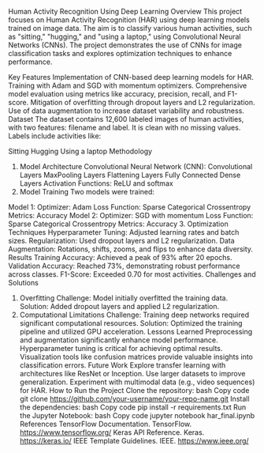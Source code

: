 
Human Activity Recognition Using Deep Learning
Overview
This project focuses on Human Activity Recognition (HAR) using deep learning models trained on image data. The aim is to classify various human activities, such as "sitting," "hugging," and "using a laptop," using Convolutional Neural Networks (CNNs). The project demonstrates the use of CNNs for image classification tasks and explores optimization techniques to enhance performance.

Key Features
Implementation of CNN-based deep learning models for HAR.
Training with Adam and SGD with momentum optimizers.
Comprehensive model evaluation using metrics like accuracy, precision, recall, and F1-score.
Mitigation of overfitting through dropout layers and L2 regularization.
Use of data augmentation to increase dataset variability and robustness.
Dataset
The dataset contains 12,600 labeled images of human activities, with two features: filename and label. It is clean with no missing values. Labels include activities like:

Sitting
Hugging
Using a laptop
Methodology
1. Model Architecture
Convolutional Neural Network (CNN):
Convolutional Layers
MaxPooling Layers
Flattening Layers
Fully Connected Dense Layers
Activation Functions: ReLU and softmax
2. Model Training
Two models were trained:

Model 1:
Optimizer: Adam
Loss Function: Sparse Categorical Crossentropy
Metrics: Accuracy
Model 2:
Optimizer: SGD with momentum
Loss Function: Sparse Categorical Crossentropy
Metrics: Accuracy
3. Optimization Techniques
Hyperparameter Tuning: Adjusted learning rates and batch sizes.
Regularization: Used dropout layers and L2 regularization.
Data Augmentation: Rotations, shifts, zooms, and flips to enhance data diversity.
Results
Training Accuracy: Achieved a peak of 93% after 20 epochs.
Validation Accuracy: Reached 73%, demonstrating robust performance across classes.
F1-Score: Exceeded 0.70 for most activities.
Challenges and Solutions
1. Overfitting
Challenge: Model initially overfitted the training data.
Solution: Added dropout layers and applied L2 regularization.
2. Computational Limitations
Challenge: Training deep networks required significant computational resources.
Solution: Optimized the training pipeline and utilized GPU acceleration.
Lessons Learned
Preprocessing and augmentation significantly enhance model performance.
Hyperparameter tuning is critical for achieving optimal results.
Visualization tools like confusion matrices provide valuable insights into classification errors.
Future Work
Explore transfer learning with architectures like ResNet or Inception.
Use larger datasets to improve generalization.
Experiment with multimodal data (e.g., video sequences) for HAR.
How to Run the Project
Clone the repository:
bash
Copy code
git clone https://github.com/your-username/your-repo-name.git
Install the dependencies:
bash
Copy code
pip install -r requirements.txt
Run the Jupyter Notebook:
bash
Copy code
jupyter notebook har_final.ipynb
References
TensorFlow Documentation. TensorFlow. https://www.tensorflow.org/
Keras API Reference. Keras. https://keras.io/
IEEE Template Guidelines. IEEE. https://www.ieee.org/
